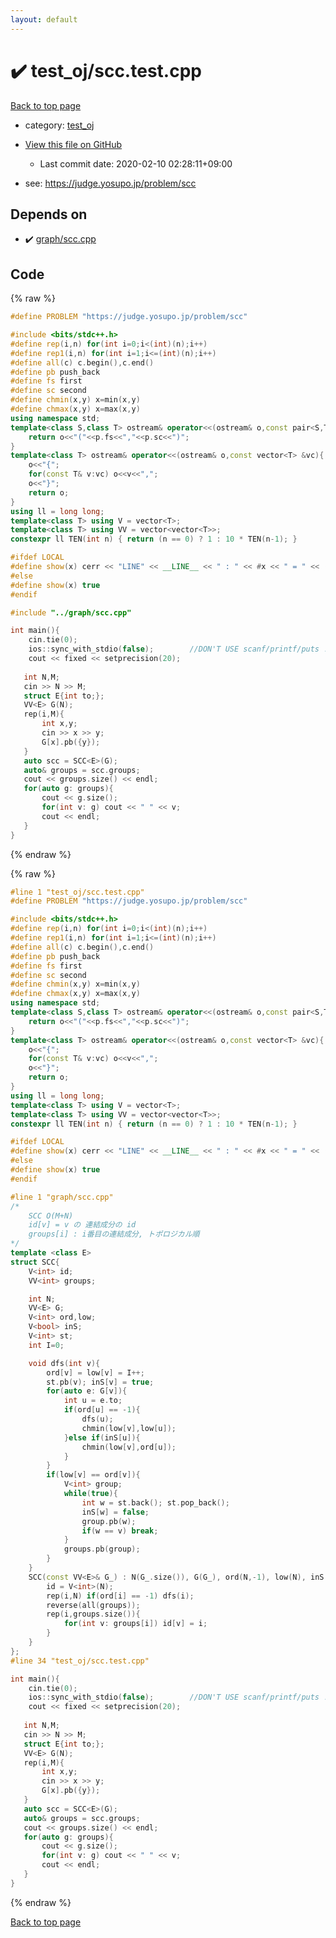 ```yaml
---
layout: default
---
```


<!-- mathjax config similar to math.stackexchange -->
<script type="text/javascript" async
  src="https://cdnjs.cloudflare.com/ajax/libs/mathjax/2.7.5/MathJax.js?config=TeX-MML-AM_CHTML">
</script>
<script type="text/x-mathjax-config">
  MathJax.Hub.Config({
    TeX: { equationNumbers: { autoNumber: "AMS" }},
    tex2jax: {
      inlineMath: [ ['$','$'] ],
      processEscapes: true
    },
    "HTML-CSS": { matchFontHeight: false },
    displayAlign: "left",
    displayIndent: "2em"
  });
</script>

<script type="text/javascript" src="https://cdnjs.cloudflare.com/ajax/libs/jquery/3.4.1/jquery.min.js"></script>
<script src="https://cdn.jsdelivr.net/npm/jquery-balloon-js@1.1.2/jquery.balloon.min.js" integrity="sha256-ZEYs9VrgAeNuPvs15E39OsyOJaIkXEEt10fzxJ20+2I=" crossorigin="anonymous"></script>
<script type="text/javascript" src="../../assets/js/copy-button.js"></script>
<link rel="stylesheet" href="../../assets/css/copy-button.css" />


# :heavy_check_mark: test_oj/scc.test.cpp

<a href="../../index.html">Back to top page</a>

* category: <a href="../../index.html#d917bfc2afe503d9009ff5d8d6b2e2c3">test_oj</a>
* <a href="{{ site.github.repository_url }}/blob/master/test_oj/scc.test.cpp">View this file on GitHub</a>
    - Last commit date: 2020-02-10 02:28:11+09:00


* see: <a href="https://judge.yosupo.jp/problem/scc">https://judge.yosupo.jp/problem/scc</a>


## Depends on

* :heavy_check_mark: <a href="../../library/graph/scc.cpp.html">graph/scc.cpp</a>


## Code

<a id="unbundled"></a>
{% raw %}
```cpp
#define PROBLEM "https://judge.yosupo.jp/problem/scc"

#include <bits/stdc++.h>
#define rep(i,n) for(int i=0;i<(int)(n);i++)
#define rep1(i,n) for(int i=1;i<=(int)(n);i++)
#define all(c) c.begin(),c.end()
#define pb push_back
#define fs first
#define sc second
#define chmin(x,y) x=min(x,y)
#define chmax(x,y) x=max(x,y)
using namespace std;
template<class S,class T> ostream& operator<<(ostream& o,const pair<S,T> &p){
	return o<<"("<<p.fs<<","<<p.sc<<")";
}
template<class T> ostream& operator<<(ostream& o,const vector<T> &vc){
	o<<"{";
	for(const T& v:vc) o<<v<<",";
	o<<"}";
	return o;
}
using ll = long long;
template<class T> using V = vector<T>;
template<class T> using VV = vector<vector<T>>;
constexpr ll TEN(int n) { return (n == 0) ? 1 : 10 * TEN(n-1); }

#ifdef LOCAL
#define show(x) cerr << "LINE" << __LINE__ << " : " << #x << " = " << (x) << endl
#else
#define show(x) true
#endif

#include "../graph/scc.cpp"

int main(){
	cin.tie(0);
	ios::sync_with_stdio(false);		//DON'T USE scanf/printf/puts !!
	cout << fixed << setprecision(20);
	
   int N,M;
   cin >> N >> M;
   struct E{int to;};
   VV<E> G(N);
   rep(i,M){
       int x,y;
       cin >> x >> y;
       G[x].pb({y});
   }
   auto scc = SCC<E>(G);
   auto& groups = scc.groups;
   cout << groups.size() << endl;
   for(auto g: groups){
       cout << g.size();
       for(int v: g) cout << " " << v;
       cout << endl;
   }
}

```
{% endraw %}

<a id="bundled"></a>
{% raw %}
```cpp
#line 1 "test_oj/scc.test.cpp"
#define PROBLEM "https://judge.yosupo.jp/problem/scc"

#include <bits/stdc++.h>
#define rep(i,n) for(int i=0;i<(int)(n);i++)
#define rep1(i,n) for(int i=1;i<=(int)(n);i++)
#define all(c) c.begin(),c.end()
#define pb push_back
#define fs first
#define sc second
#define chmin(x,y) x=min(x,y)
#define chmax(x,y) x=max(x,y)
using namespace std;
template<class S,class T> ostream& operator<<(ostream& o,const pair<S,T> &p){
	return o<<"("<<p.fs<<","<<p.sc<<")";
}
template<class T> ostream& operator<<(ostream& o,const vector<T> &vc){
	o<<"{";
	for(const T& v:vc) o<<v<<",";
	o<<"}";
	return o;
}
using ll = long long;
template<class T> using V = vector<T>;
template<class T> using VV = vector<vector<T>>;
constexpr ll TEN(int n) { return (n == 0) ? 1 : 10 * TEN(n-1); }

#ifdef LOCAL
#define show(x) cerr << "LINE" << __LINE__ << " : " << #x << " = " << (x) << endl
#else
#define show(x) true
#endif

#line 1 "graph/scc.cpp"
/*
    SCC O(M+N)
    id[v] = v の 連結成分の id
    groups[i] : i番目の連結成分, トポロジカル順
*/
template <class E>
struct SCC{
	V<int> id;
	VV<int> groups;

	int N;
	VV<E> G;
	V<int> ord,low;
	V<bool> inS;
	V<int> st;
    int I=0;

	void dfs(int v){
		ord[v] = low[v] = I++;
		st.pb(v); inS[v] = true;
		for(auto e: G[v]){
			int u = e.to;
			if(ord[u] == -1){
				dfs(u);
				chmin(low[v],low[u]);
			}else if(inS[u]){
				chmin(low[v],ord[u]);
			}
		}
		if(low[v] == ord[v]){
			V<int> group;
			while(true){
				int w = st.back(); st.pop_back();
				inS[w] = false;
				group.pb(w);
				if(w == v) break;
			}
			groups.pb(group);
		}
	}
	SCC(const VV<E>& G_) : N(G_.size()), G(G_), ord(N,-1), low(N), inS(N){
        id = V<int>(N);
		rep(i,N) if(ord[i] == -1) dfs(i);
		reverse(all(groups));
		rep(i,groups.size()){
			for(int v: groups[i]) id[v] = i;
		}
	}
};
#line 34 "test_oj/scc.test.cpp"

int main(){
	cin.tie(0);
	ios::sync_with_stdio(false);		//DON'T USE scanf/printf/puts !!
	cout << fixed << setprecision(20);
	
   int N,M;
   cin >> N >> M;
   struct E{int to;};
   VV<E> G(N);
   rep(i,M){
       int x,y;
       cin >> x >> y;
       G[x].pb({y});
   }
   auto scc = SCC<E>(G);
   auto& groups = scc.groups;
   cout << groups.size() << endl;
   for(auto g: groups){
       cout << g.size();
       for(int v: g) cout << " " << v;
       cout << endl;
   }
}

```
{% endraw %}

<a href="../../index.html">Back to top page</a>

